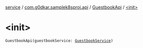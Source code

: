 [service](../../index.md) / [com.g0dkar.samplek8sproj.api](../index.md) / [GuestbookApi](index.md) / [&lt;init&gt;](./-init-.md)

# &lt;init&gt;

`GuestbookApi(guestbookService: `[`GuestbookService`](../../com.g0dkar.samplek8sproj.service/-guestbook-service/index.md)`)`
